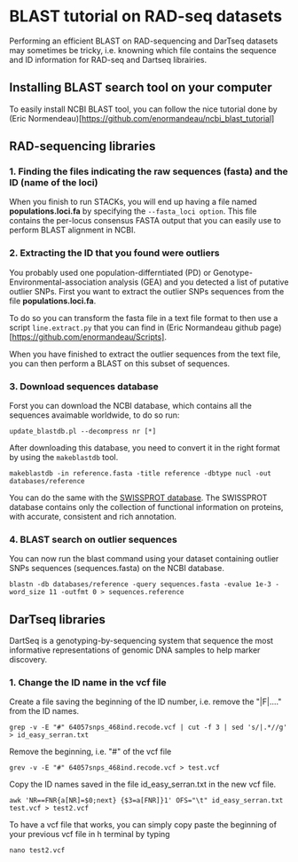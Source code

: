 # BLAST tutorial on RAD-seq datasets

Performing an efficient BLAST on RAD-sequencing and DarTseq datasets may sometimes be tricky, i.e. knowning which file contains the sequence and ID information for RAD-seq and Dartseq librairies.

## Installing BLAST search tool on your computer

To easily install NCBI BLAST tool, you can follow the nice tutorial done by (Eric Normendeau)[https://github.com/enormandeau/ncbi_blast_tutorial]

## RAD-sequencing libraries

### 1. Finding the files indicating the raw sequences (fasta) and the ID (name of the loci)

When you finish to run STACKs, you will end up having a file named **populations.loci.fa** by specifying the `--fasta_loci option`. 
This file contains the per-locus consensus FASTA output that you can easily use to perform BLAST alignment in NCBI. 

### 2. Extracting the ID that you found were outliers

You probably used one population-differntiated (PD) or Genotype-Environmental-association analysis (GEA) and you detected a list of putative outlier SNPs.
First you want to extract the  outlier SNPs sequences from the file **populations.loci.fa**.

To do so you can transform the fasta file in a text file format to then use a script `line.extract.py` that you can find in (Eric Normandeau github page)[https://github.com/enormandeau/Scripts].

When you have finished to extract the outlier sequences from the text file, you can then perform a BLAST on this subset of sequences.

### 3. Download sequences database

Forst you can download the NCBI database, which contains all the sequences avaimable worldwide, to do so run:
```{r, engine = 'bash', eval = FALSE}
update_blastdb.pl --decompress nr [*]
```

After downloading this database, you need to convert it in the right format by using the ``makeblastdb`` tool.
```{r, engine = 'bash', eval = FALSE}
makeblastdb -in reference.fasta -title reference -dbtype nucl -out databases/reference
```

You can do the same with the [SWISSPROT database](https://www.uniprot.org/uniprot/?query=reviewed:yes). The SWISSPROT database contains only the collection of functional information on proteins, with accurate, consistent and rich annotation. 

### 4. BLAST search on outlier sequences

You can now run the blast command using your dataset containing outlier SNPs sequences (sequences.fasta) on the NCBI database.
```{r, engine = 'bash', eval = FALSE}
blastn -db databases/reference -query sequences.fasta -evalue 1e-3 -word_size 11 -outfmt 0 > sequences.reference
```

## DarTseq libraries

DartSeq is a genotyping-by-sequencing system that sequence the most informative representations of genomic DNA samples to help marker discovery. 

### 1. Change the ID name in the vcf file

Create a file saving the beginning of the ID number, i.e. remove the "|F|...." from the ID names.
```{r, engine = 'bash', eval = FALSE}
grep -v -E "#" 64057snps_468ind.recode.vcf | cut -f 3 | sed 's/|.*//g' > id_easy_serran.txt
```

Remove the beginning, i.e. "#" of the vcf file
```{r, engine = 'bash', eval = FALSE}
grev -v -E "#" 64057snps_468ind.recode.vcf > test.vcf
```

Copy the ID names saved in the file id_easy_serran.txt in the new vcf file.
```{r, engine = 'bash', eval = FALSE}
awk 'NR==FNR{a[NR]=$0;next} {$3=a[FNR]}1' OFS="\t" id_easy_serran.txt test.vcf > test2.vcf
```

To have a vcf file that works, you can simply copy paste the beginning of your previous vcf file in h terminal by typing
```{r, engine = 'bash', eval = FALSE}
nano test2.vcf
```
